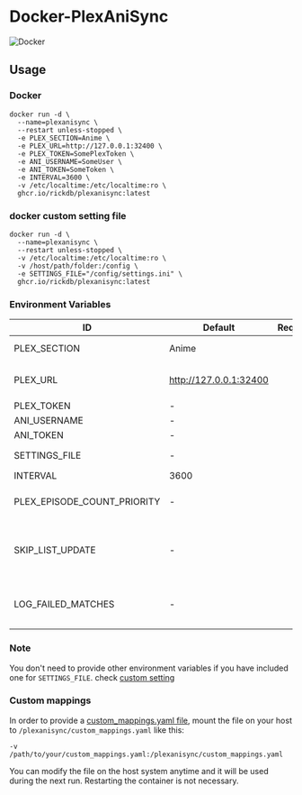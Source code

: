 # Docker-PlexAniSync

![Docker](https://github.com/rickdb/PlexAniSync/actions/workflows/docker-publish-plexanisync.yml/badge.svg)

## Usage

### Docker

```
docker run -d \
  --name=plexanisync \
  --restart unless-stopped \
  -e PLEX_SECTION=Anime \
  -e PLEX_URL=http://127.0.0.1:32400 \
  -e PLEX_TOKEN=SomePlexToken \
  -e ANI_USERNAME=SomeUser \
  -e ANI_TOKEN=SomeToken \
  -e INTERVAL=3600 \
  -v /etc/localtime:/etc/localtime:ro \
  ghcr.io/rickdb/plexanisync:latest
```

### docker custom setting file

```
docker run -d \
  --name=plexanisync \
  --restart unless-stopped \
  -v /etc/localtime:/etc/localtime:ro \
  -v /host/path/folder:/config \
  -e SETTINGS_FILE="/config/settings.ini" \
  ghcr.io/rickdb/plexanisync:latest
```

### Environment Variables

| ID                          | Default                | Required | Note                                                                                                                                                     |
| --------------------------- | ---------------------- | :------: | -------------------------------------------------------------------------------------------------------------------------------------------------------- |
| PLEX_SECTION                | Anime                  | &#10003; | The library where your anime resides                                                                                                                     |
| PLEX_URL                    | http://127.0.0.1:32400 | &#10003; | The address to your Plex Media Server, for example: http://127.0.0.1:32400                                                                               |
| PLEX_TOKEN                  | -                      | &#10003; | Follow [this guide](https://support.plex.tv/articles/204059436-finding-an-authentication-token-x-plex-token/)                                            |
| ANI_USERNAME                | -                      | &#10003; | Your [AniList.co](http://www.anilist.co) username                                                                                                        |
| ANI_TOKEN                   | -                      | &#10003; | Get it [here](https://anilist.co/api/v2/oauth/authorize?client_id=1549&response_type=token)                                                              |
| SETTINGS_FILE               | -                      | &#10003; | If path to file is given it will use that setting file.                                                                                                  |
| INTERVAL                    | 3600                   | &#10005; | The time in between syncs                                                                                                                                |
| PLEX_EPISODE_COUNT_PRIORITY | -                      | &#10005; | If set to True, Plex episode watched count will take priority over AniList (default = False)                                                             |
| SKIP_LIST_UPDATE            | -                      | &#10005; | If set to True, it will NOT update your AniList which is useful if you want to do a test run to check if everything lines up properly. (default = False) |
| LOG_FAILED_MATCHES          | -                      | &#10005; | If set to True, failed matches will be written to /plexanisync/failed_matches.txt (default = False)                                                      |

### Note

You don't need to provide other environment variables if you have included one for `SETTINGS_FILE`. check [custom setting](###Docker-custom-setting-file)

### Custom mappings

In order to provide a [custom_mappings.yaml file](https://github.com/RickDB/PlexAniSync#custom-anime-mapping), mount the file on your host to `/plexanisync/custom_mappings.yaml` like this:

```
-v /path/to/your/custom_mappings.yaml:/plexanisync/custom_mappings.yaml
```

You can modify the file on the host system anytime and it will be used during the next run. Restarting the container is not necessary.
